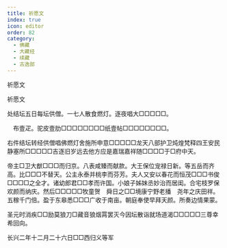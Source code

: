 ```yaml
---
title: 祈愿文
index: true
icon: editor
order: 82
category:
  - 佛藏
  - 大藏经
  - 续藏
  - 古逸部
---
```


  祈愿文  

祈愿文  

处结坛五日每坛供僧。一七人散食燃灯。逐夜唱大□□□□□。  

　布壹疋。驼皮壹肋□□□□□□□□纸壹帖□□□□□□□□。  

右件结坛转经供僧唱佛燃灯舍施所申意□□□□□龙天八部护卫炖煌梵释四王安民静塞所□□□□□吉逐旧岁远去他方应是嘉瑞嘉祥随□□□□于□府中天。  

帝主□卫大猷□□□而归京。八表咸臻而献款。大王保位宠禄日新。等五岳而齐高。比□□□不替天。公主永泰并桃李而芬芳。夫人又安以春花而恒茂□□□书俊□□□□之全才。诸幼郎君□□孝而许国。小娘子姊妹丞妙治而居闺。合宅枝罗保欢颜而纳庆。然后□□□□□牧童贺　舜日之□□境康宁野老播　尧年之庆田祥。五稼千门倍。盈于东皋悉□□□广收于南亩。朝庭奉使早拜天颜。所奏边情果蒙。  

圣元时消疾□□励莫狼刀□藏音狼烟罥罢灭今因坛散诣就场道渴□□□□□三尊幸希回向。  

长兴二年十二月二十六日□□西归义等军  
